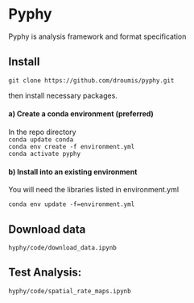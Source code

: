 # Pyphy

Pyphy is analysis framework and format specification 


## Install

`git clone https://github.com/droumis/pyphy.git`
  
then install necessary packages.

#### a) Create a conda environment (preferred)

In the repo directory  
`conda update conda`  
`conda env create -f environment.yml`  
`conda activate pyphy`  

#### b) Install into an existing environment

You will need the libraries listed in environment.yml

`conda env update -f=environment.yml`


## Download data

`hyphy/code/download_data.ipynb`

## Test Analysis:

`hyphy/code/spatial_rate_maps.ipynb`
